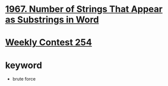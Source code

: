 # [1967. Number of Strings That Appear as Substrings in Word](https://leetcode.com/problems/number-of-strings-that-appear-as-substrings-in-word/)



# [Weekly Contest 254](https://leetcode.com/contest/weekly-contest-254)

# keyword 
- brute force
